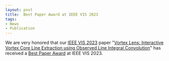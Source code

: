 ```yaml
---
layout: post
title:  Best Paper Award at IEEE VIS 2023
tags:
- News
- Publication
---
```

We are very honored that our <a href="http://ieeevis.org/year/2023/welcome" target="_blank">IEEE VIS 2023</a> paper "<a href="./research/vortexlens/" target="_blank">Vortex Lens: Interactive Vortex Core Line Extraction using Observed Line Integral Convolution</a>" has received a <a href="http://ieeevis.org/year/2023/info/awards/best-paper-awards" target="_blank">Best Paper Award</a> at IEEE VIS 2023.
